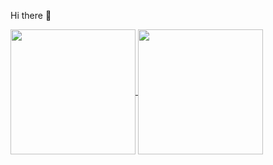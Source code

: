 Hi there 👋

<!--
![Anurag's GitHub stats](https://github-readme-stats.vercel.app/api?username=bastosjoaovitor&show_icons=true&theme=radical&rank_icon=github&line_height=35)

[![Top Langs](https://github-readme-stats.vercel.app/api/top-langs/?username=bastosjoaovitor)](https://github.com/anuraghazra/github-readme-stats)

https://github.com/anuraghazra/github-readme-stats

https://github.com/anuraghazra/convoychat
-->

<a href="https://github.com/bastosjoaovitor">
  <img height=200 align="center" src="https://github-readme-stats.vercel.app/api?username=bastosjoaovitor&show_icons=true&theme=radical&rank_icon=github&line_height=35" />
</a>
<a href="https://github.com/bastosjoaovitor">
  <img height=200 align="center" src="https://github-readme-stats.vercel.app/api/top-langs/?username=bastosjoaovitor&layout=compact" />
</a>
